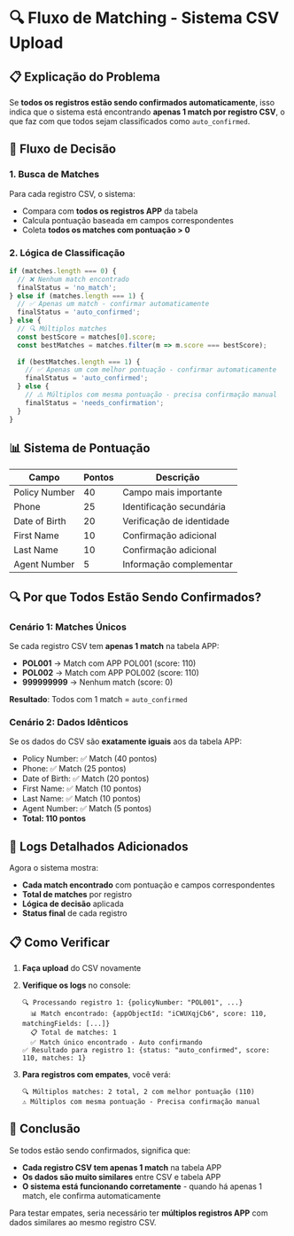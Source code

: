 # 🔍 Fluxo de Matching - Sistema CSV Upload

## 📋 **Explicação do Problema**

Se **todos os registros estão sendo confirmados automaticamente**, isso indica que o sistema está encontrando **apenas 1 match por registro CSV**, o que faz com que todos sejam classificados como `auto_confirmed`.

## 🎯 **Fluxo de Decisão**

### **1. Busca de Matches**
Para cada registro CSV, o sistema:
- Compara com **todos os registros APP** da tabela
- Calcula pontuação baseada em campos correspondentes
- Coleta **todos os matches com pontuação > 0**

### **2. Lógica de Classificação**

```typescript
if (matches.length === 0) {
  // ❌ Nenhum match encontrado
  finalStatus = 'no_match';
} else if (matches.length === 1) {
  // ✅ Apenas um match - confirmar automaticamente
  finalStatus = 'auto_confirmed';
} else {
  // 🔍 Múltiplos matches
  const bestScore = matches[0].score;
  const bestMatches = matches.filter(m => m.score === bestScore);
  
  if (bestMatches.length === 1) {
    // ✅ Apenas um com melhor pontuação - confirmar automaticamente
    finalStatus = 'auto_confirmed';
  } else {
    // ⚠️ Múltiplos com mesma pontuação - precisa confirmação manual
    finalStatus = 'needs_confirmation';
  }
}
```

## 📊 **Sistema de Pontuação**

| Campo | Pontos | Descrição |
|-------|--------|-----------|
| Policy Number | 40 | Campo mais importante |
| Phone | 25 | Identificação secundária |
| Date of Birth | 20 | Verificação de identidade |
| First Name | 10 | Confirmação adicional |
| Last Name | 10 | Confirmação adicional |
| Agent Number | 5 | Informação complementar |

## 🔍 **Por que Todos Estão Sendo Confirmados?**

### **Cenário 1: Matches Únicos**
Se cada registro CSV tem **apenas 1 match** na tabela APP:
- **POL001** → Match com APP POL001 (score: 110)
- **POL002** → Match com APP POL002 (score: 110)
- **999999999** → Nenhum match (score: 0)

**Resultado**: Todos com 1 match = `auto_confirmed`

### **Cenário 2: Dados Idênticos**
Se os dados do CSV são **exatamente iguais** aos da tabela APP:
- Policy Number: ✅ Match (40 pontos)
- Phone: ✅ Match (25 pontos)
- Date of Birth: ✅ Match (20 pontos)
- First Name: ✅ Match (10 pontos)
- Last Name: ✅ Match (10 pontos)
- Agent Number: ✅ Match (5 pontos)
- **Total: 110 pontos**

## 🚀 **Logs Detalhados Adicionados**

Agora o sistema mostra:
- **Cada match encontrado** com pontuação e campos correspondentes
- **Total de matches** por registro
- **Lógica de decisão** aplicada
- **Status final** de cada registro

## 📋 **Como Verificar**

1. **Faça upload** do CSV novamente
2. **Verifique os logs** no console:
   ```
   🔍 Processando registro 1: {policyNumber: "POL001", ...}
     📊 Match encontrado: {appObjectId: "iCWUXqjCb6", score: 110, matchingFields: [...]}
     📋 Total de matches: 1
     ✅ Match único encontrado - Auto confirmando
   ✅ Resultado para registro 1: {status: "auto_confirmed", score: 110, matches: 1}
   ```

3. **Para registros com empates**, você verá:
   ```
   🔍 Múltiplos matches: 2 total, 2 com melhor pontuação (110)
   ⚠️ Múltiplos com mesma pontuação - Precisa confirmação manual
   ```

## 🎯 **Conclusão**

Se todos estão sendo confirmados, significa que:
- **Cada registro CSV tem apenas 1 match** na tabela APP
- **Os dados são muito similares** entre CSV e tabela APP
- **O sistema está funcionando corretamente** - quando há apenas 1 match, ele confirma automaticamente

Para testar empates, seria necessário ter **múltiplos registros APP** com dados similares ao mesmo registro CSV.
